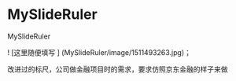 # MySlideRuler
MySlideRuler

! [这里随便填写 ] (MySlideRuler/image/1511493263.jpg)；

改进过的标尺，公司做金融项目时的需求，要求仿照京东金融的样子来做

